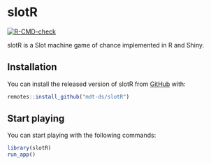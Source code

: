 
# slotR

<!-- badges: start -->
[![R-CMD-check](https://github.com/mdt-ds/slotR/workflows/R-CMD-check/badge.svg)](https://github.com/mdt-ds/slotR/actions)
<!-- badges: end -->

slotR is a Slot machine game of chance implemented in R and Shiny.


## Installation

You can install the released version of slotR from [GitHub](https://github.com/) with:

``` r
remotes::install_github("mdt-ds/slotR")
```

## Start playing

You can start playing with the following commands:

``` r
library(slotR)
run_app()
```

